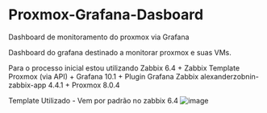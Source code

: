 # Proxmox-Grafana-Dasboard
Dashboard de monitoramento do proxmox via Grafana


Dashboard do grafana destinado a monitorar proxmox e suas VMs.

Para o processo inicial estou utilizando Zabbix 6.4 + Zabbix Template Proxmox (via API) + Grafana 10.1 + Plugin Grafana Zabbix alexanderzobnin-zabbix-app 4.4.1 + Proxmox 8.0.4

Template Utilizado - Vem por padrão no zabbix 6.4
![image](https://github.com/mariorpn/Proxmox-Grafana-Dasboard/assets/16324587/83c18efd-6058-40d8-b881-f3f0d9077a9b)
